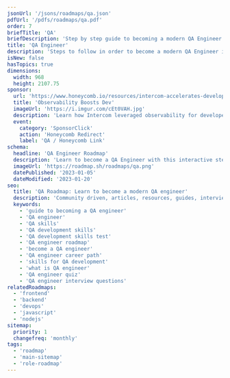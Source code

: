 ```yaml
---
jsonUrl: '/jsons/roadmaps/qa.json'
pdfUrl: '/pdfs/roadmaps/qa.pdf'
order: 7
briefTitle: 'QA'
briefDescription: 'Step by step guide to becoming a modern QA Engineer in 2023'
title: 'QA Engineer'
description: 'Steps to follow in order to become a modern QA Engineer in 2023'
isNew: false
hasTopics: true
dimensions:
  width: 968
  height: 2107.75
sponsor:
  url: 'https://www.honeycomb.io/resources/intercom-accelerates-developer-productivity?utm_medium=paid-sponsorship&utm_source=insight-partners&utm_campaign=plg_insightpartners_paidsponsorship'
  title: 'Observability Boosts Dev'
  imageUrl: 'https://i.imgur.com/cEt0VAH.jpg'
  description: 'Learn how Intercom leveraged observability for developer productivity, delivering better outcomes.'
  event:
    category: 'SponsorClick'
    action: 'Honeycomb Redirect'
    label: 'QA / Honeycomb Link'
schema:
  headline: 'QA Engineer Roadmap'
  description: 'Learn to become a QA Engineer with this interactive step by step guide in 2023. We also have resources and short descriptions attached to the roadmap items so you can get everything you want to learn in one place.'
  imageUrl: 'https://roadmap.sh/roadmaps/qa.png'
  datePublished: '2023-01-05'
  dateModified: '2023-01-20'
seo:
  title: 'QA Roadmap: Learn to become a modern QA engineer'
  description: 'Community driven, articles, resources, guides, interview questions, quizzes for modern QA development. Learn to become a modern QA engineer by following the steps, skills, resources and guides listed in this roadmap.'
  keywords:
    - 'guide to becoming a QA engineer'
    - 'QA engineer'
    - 'QA skills'
    - 'QA development skills'
    - 'QA development skills test'
    - 'QA engineer roadmap'
    - 'become a QA engineer'
    - 'QA engineer career path'
    - 'skills for QA development'
    - 'what is QA engineer'
    - 'QA engineer quiz'
    - 'QA engineer interview questions'
relatedRoadmaps:
  - 'frontend'
  - 'backend'
  - 'devops'
  - 'javascript'
  - 'nodejs'
sitemap:
  priority: 1
  changefreq: 'monthly'
tags:
  - 'roadmap'
  - 'main-sitemap'
  - 'role-roadmap'
---
```


